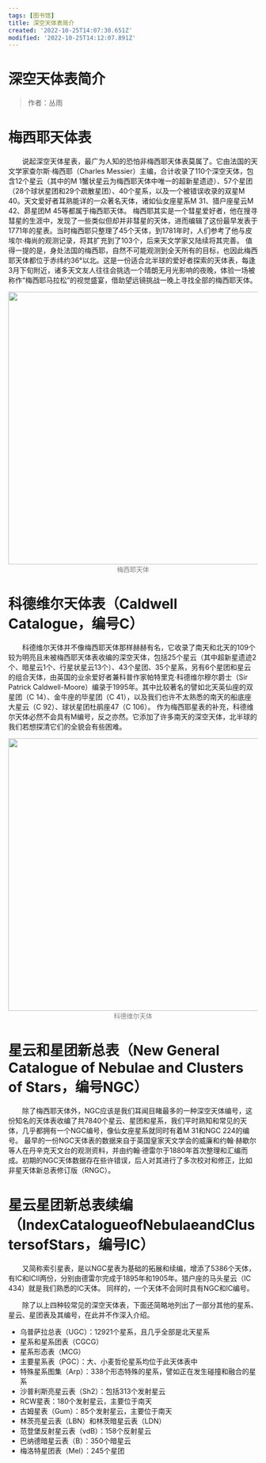 ```yaml
---
tags: [图书馆]
title: 深空天体表简介
created: '2022-10-25T14:07:30.651Z'
modified: '2022-10-25T14:12:07.891Z'
---
```


# 深空天体表简介
> 作者：丛雨

# 梅西耶天体表

&emsp;&emsp;说起深空天体星表，最广为人知的恐怕非梅西耶天体表莫属了。它由法国的天文学家查尔斯·梅西耶（Charles Messier）主编，合计收录了110个深空天体，包含12个星云（其中的M 1蟹状星云为梅西耶天体中唯一的超新星遗迹）、57个星团（28个球状星团和29个疏散星团）、40个星系，以及一个被错误收录的双星M 40。天文爱好者耳熟能详的一众著名天体，诸如仙女座星系M 31、猎户座星云M 42、昴星团M 45等都属于梅西耶天体。 梅西耶其实是一个彗星爱好者，他在搜寻彗星的生涯中，发现了一些类似但却并非彗星的天体，进而编辑了这份最早发表于1771年的星表。当时梅西耶只整理了45个天体，到1781年时，人们参考了他与皮埃尔·梅尚的观测记录，将其扩充到了103个，后来天文学家又陆续将其完善。 值得一提的是，身处法国的梅西耶，自然不可能观测到全天所有的目标，也因此梅西耶天体都位于赤纬约36°以北。这是一份适合北半球的爱好者探索的天体表，每逢3月下旬附近，诸多天文友人往往会挑选一个晴朗无月光影响的夜晚，体验一场被称作“梅西耶马拉松”的视觉盛宴，借助望远镜挑战一晚上寻找全部的梅西耶天体。

<img src="https://i0.hdslb.com/bfs/article/e713a60ba96b792c2ad1236e10ce4185ff1425b6.jpg@942w_1176h_progressive.webp" width=550/>
<center><font size=2px color=grey>梅西耶天体</font></center>

# 科德维尔天体表（Caldwell Catalogue，编号C）

&emsp;&emsp;科德维尔天体并不像梅西耶天体那样赫赫有名，它收录了南天和北天的109个较为明亮且未被梅西耶天体表收编的深空天体，包括25个星云（其中超新星遗迹2个、暗星云1个、行星状星云13个）、43个星团、35个星系，另有6个星团和星云的组合天体，由英国的业余爱好者兼科普作家帕特里克·科德维尔穆尔爵士（Sir Patrick Caldwell-Moore）编录于1995年。其中比较著名的譬如北天英仙座的双星团（C 14）、金牛座的毕星团（C 41），以及我们也许不太熟悉的南天的船底座大星云（C 92）、球状星团杜鹃座47（C 106）。 作为梅西耶星表的补充，科德维尔天体必然不会具有M编号，反之亦然。它添加了许多南天的深空天体，北半球的我们若想探清它们的全貌会有些困难。

<img src="https://i0.hdslb.com/bfs/article/6950387cc09ef8833d5b82e6eb2990bcdcbb223c.jpg@942w_1044h_progressive.webp" width=550/>
<center><font size=2px color=grey>科德维尔天体</font></center>

# 星云和星团新总表（New General Catalogue of Nebulae and Clusters of Stars，编号NGC） 

&emsp;&emsp;除了梅西耶天体外，NGC应该是我们耳闻目睹最多的一种深空天体编号，这份知名的天体表收编了共7840个星云、星团和星系，我们平时熟知和常见的天体，几乎都拥有一个NGC编号，像仙女座星系就同时有着M 31和NGC 224的编号。 最早的一份NGC天体表的数据来自于英国皇家天文学会的威廉和约翰·赫歇尔等人在丹辛克天文台的观测资料，并由约翰·德雷尔于1880年首次整理和汇编而成。初期的NGC天体数据存在些许错误，后人对其进行了多次校对和修正，比如非星天体新总表修订版（RNGC）。

# 星云星团新总表续编（IndexCatalogueofNebulaeandClustersofStars，编号IC） 

&emsp;&emsp;又简称索引星表，是以NGC星表为基础的拓展和续编，增添了5386个天体，有IC和ICⅡ两份，分别由德雷尔完成于1895年和1905年。猎户座的马头星云（IC 434）就是我们熟悉的IC天体。 同样的，一个天体不会同时具有NGC和IC编号。

&emsp;&emsp;除了以上四种较常见的深空天体表，下面还简略地列出了一部分其他的星系、星云、星团表及其编号，在此并不作深入介绍。

- 乌普萨拉总表（UGC）：12921个星系，且几乎全部是北天星系 
- 星系和星系团表（CGCG） 
- 星系形态表（MCG） 
- 主要星系表（PGC）：大、小麦哲伦星系均位于此天体表中 
- 特殊星系图集（Arp）：338个形态特殊的星系，譬如正在发生碰撞和融合的星系 
- 沙普利斯亮星云表（Sh2）：包括313个发射星云 
- RCW星表：180个发射星云，主要位于南天 
- 古姆星表（Gum）：85个发射星云，主要位于南天 
- 林茨亮星云表（LBN）和林茨暗星云表（LDN） 
- 范登堡反射星云表（vdB）：158个反射星云 
- 巴纳德暗星云表（B）：350个暗星云 
- 梅洛特星团表（Mel）：245个星团
